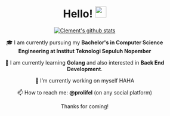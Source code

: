 <div align="center">
  
# Hello! <img src="https://github.com/TheDudeThatCode/TheDudeThatCode/blob/master/Assets/Hi.gif" width="30px" height="30px">
  
[![Clement's github stats](https://github-readme-stats.vercel.app/api?username=prolifel&count_private=true&bg_color=4ED6CC&title_color=FFFFFF&text_color=FFFFFF&hide=stars,issues)](https://github.com/anuraghazra/github-readme-stats)

🎓 I am currently pursuing my **Bachelor's in Computer Science Engineering at Institut Teknologi Sepuluh Nopember**
  
📖 I am currently learning **Golang** and also interested in **Back End Development**.
  
🔭 I’m currently working on myself HAHA 

📫 How to reach me: **@prolifel** (on any social platform)

Thanks for coming!
</div>
